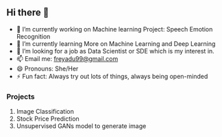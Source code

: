 ## Hi there 👋


- 🔭 I’m currently working on Machine learning Project: Speech Emotion Recognition
- 🌱 I’m currently learning More on Machine Learning and Deep Learning
- 👯 I’m looking for a job as Data Scientist or SDE which is my interest in.
- 📫 Email me: freyadu99@gmail.com
- 😄 Pronouns: She/Her
- ⚡ Fun fact: Always try out lots of things, always being open-minded

### Projects 
1. Image Classification
2. Stock Price Prediction
3. Unsupervised GANs model to generate image


